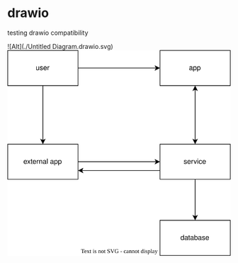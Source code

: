 # drawio
testing drawio compatibility

![Alt](./Untitled Diagram.drawio.svg)
<img src="./Untitled Diagram.drawio.svg"> <?xml version="1.0" encoding="UTF-8"?>